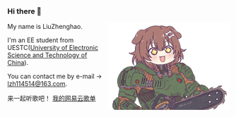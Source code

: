 ### Hi there 👋

<img width="55%" align="right" alt="Github" src="https://github.com/sdescat0301/sdescat0301/blob/master/pic_2.jpg" />

My name is LiuZhenghao.  

I'm an EE student from UESTC([University of Electronic Science and Technology of China](https://en.uestc.edu.cn/)).  

You can contact me by e-mail -> lzh114514@163.com.  

来一起听歌吧！ [我的网易云歌单](https://music.163.com/#/my/m/music/playlist?id=419815029)  